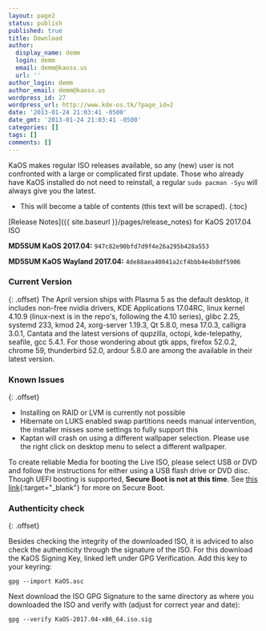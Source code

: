 ```yaml
---
layout: page2
status: publish
published: true
title: Download
author:
  display_name: demm
  login: demm
  email: demm@kaosx.us
  url: ''
author_login: demm
author_email: demm@kaosx.us
wordpress_id: 27
wordpress_url: http://www.kde-os.tk/?page_id=2
date: '2013-01-24 21:03:41 -0500'
date_gmt: '2013-01-24 21:03:41 -0500'
categories: []
tags: []
comments: []
---
```

KaOS makes regular ISO releases available, so any (new) user is not confronted with a large or complicated first update. Those who already have KaOS installed do not need to reinstall, a regular `sudo pacman -Syu` will always give you the latest.

* This will become a table of contents (this text will be scraped).
{:toc}

[Release Notes]({{ site.baseurl }}/pages/release_notes) for KaOS 2017.04 ISO

**MD5SUM KaOS 2017.04:**  `947c82e90bfd7d9f4e26a295b428a553`

**MD5SUM KaOS Wayland 2017.04:**  `4de88aea40041a2cf4bbb4e4b8df5906`

### Current Version
{: .offset}
The April version ships with Plasma 5 as the default desktop, it includes non-free nvidia drivers, KDE Applications 17.04RC, linux kernel 4.10.9 (linux-next is in the repo's, following the 4.10 series), glibc 2.25, systemd 233, kmod 24, xorg-server 1.19.3, Qt 5.8.0, mesa 17.0.3, calligra 3.0.1, Cantata and the latest versions of qupzilla, octopi, kde-telepathy, seafile, gcc 5.4.1.
For those wondering about gtk apps, firefox 52.0.2, chrome 59, thunderbird 52.0, ardour 5.8.0 are among the available in their latest version.

### Known Issues
{: .offset}

* Installing on RAID or LVM is currently not possible
* Hibernate on LUKS enabled swap partitions needs manual intervention, the installer misses some settings to fully support this
* Kaptan will crash on using a different wallpaper selection.  Please use the right click on desktop menu to select a different wallpaper.

To create reliable Media for booting the Live ISO, please select USB or DVD and follow the instructions for either using a USB flash drive or DVD disc.
Though UEFI booting is supported, **Secure Boot is not at this time**.  See [this link](https://rol.im/securegoldenkeyboot/){:target="_blank"} for more on Secure Boot.

### Authenticity check
{: .offset}

Besides checking the integrity of the downloaded ISO, it is adviced to also check the authenticity through the signature of the ISO.  For this download the KaOS Signing Key, linked left under GPG Verification.  Add this key to your keyring:
```
gpg --import KaOS.asc
```
Next download the ISO GPG Signature to the same directory as where you downloaded the ISO and verify with (adjust for correct year and date):
```
gpg --verify KaOS-2017.04-x86_64.iso.sig
```
